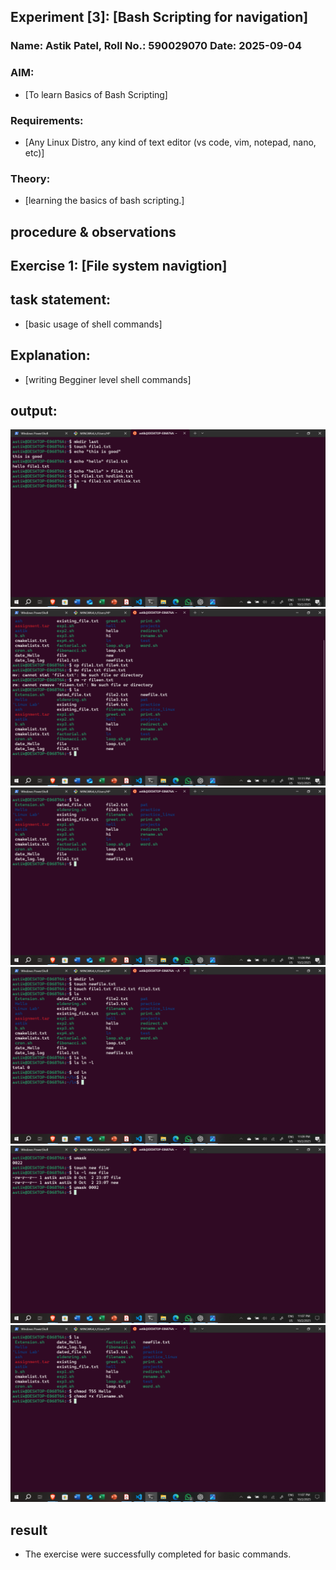 ## Experiment [3]: [Bash Scripting for navigation]
### Name: Astik Patel, Roll No.: 590029070 Date: 2025-09-04

### AIM:
* [To learn Basics of Bash Scripting]

### Requirements:
* [Any Linux Distro, any kind of text editor (vs code, vim, notepad, nano, etc)]

### Theory:
* [learning the basics of bash scripting.]

## procedure & observations

## Exercise 1: [File system navigtion]

## task statement: 
* [basic usage of shell commands]

## Explanation:  
* [writing Begginer level shell commands]
## output:
![alt text](<2025-10-02 (19).png>)
![alt text](<2025-10-02 (18).png>)
![alt text](<2025-10-02 (17).png>)
![alt text](<2025-10-02 (16).png>)
![alt text](<2025-10-02 (15).png>)
![alt text](<2025-10-02 (14).png>)
## result 
 * The exercise were successfully completed for basic commands.
